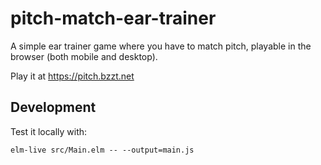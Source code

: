 # pitch-match-ear-trainer

A simple ear trainer game where you have to match pitch, playable in the
browser (both mobile and desktop).

Play it at https://pitch.bzzt.net

## Development

Test it locally with:

    elm-live src/Main.elm -- --output=main.js
